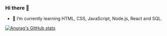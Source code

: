 ### Hi there 👋

- 🌱 I’m currently learning HTML, CSS, JavaScript, Node.js, React and SQL.

[![Anurag's GitHub stats](https://github-readme-stats.vercel.app/api?username=marinapsvreis&show_icons=true&theme=midnight-purple)](https://github.com/marinapsvreis)
